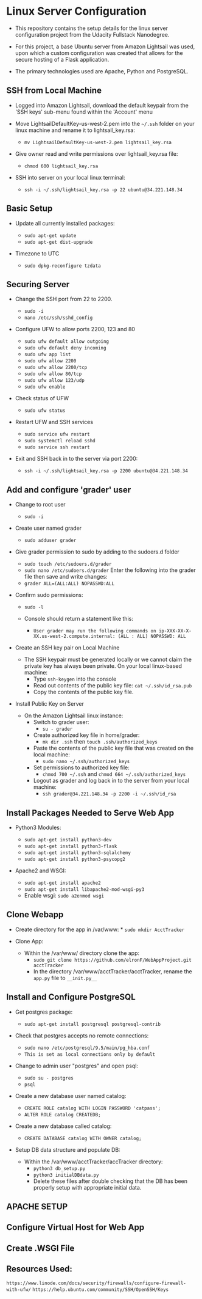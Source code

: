 # Linux Server Configuration

* This repository contains the setup details for the linux server configuration project from the Udacity Fullstack Nanodegree.

* For this project, a base Ubuntu server from Amazon Lightsail was used, upon which a custom configuration was created that allows for the secure hosting of a Flask application.

* The primary technologies used are Apache, Python and PostgreSQL.

## SSH from Local Machine

* Logged into Amazon Lightsail, download the default keypair from the 'SSH keys' sub-menu found within the 'Account' menu

* Move LightsailDefaultKey-us-west-2.pem into the `~/.ssh` folder on your linux machine and rename it to lightsail_key.rsa:
	* ```mv LightsailDefaultKey-us-west-2.pem lightsail_key.rsa```

* Give owner read and write permissions over lightsail_key.rsa file:
	* ```chmod 600 lightsail_key.rsa```

* SSH into server on your local linux terminal:
	* ```ssh -i ~/.ssh/lightsail_key.rsa -p 22 ubuntu@34.221.148.34```

## Basic Setup

* Update all currently installed packages:
	* ```sudo apt-get update```
	* ```sudo apt-get dist-upgrade```

* Timezone to UTC
	* ```sudo dpkg-reconfigure tzdata```

## Securing Server

* Change the SSH port from 22 to 2200.
	* ```sudo -i```
	* ```nano /etc/ssh/sshd_config```

* Configure UFW to allow ports 2200, 123 and 80
	* ```sudo ufw default allow outgoing```
	* ```sudo ufw default deny incoming```
	* ```sudo ufw app list```
	* ```sudo ufw allow 2200```
	* ```sudo ufw allow 2200/tcp```
	* ```sudo ufw allow 80/tcp```
	* ```sudo ufw allow 123/udp```
	* ```sudo ufw enable```

* Check status of UFW
	* ```sudo ufw status```

* Restart UFW and SSH services
	* ```sudo service ufw restart```
	* ```sudo systemctl reload sshd```
	* ```sudo service ssh restart```

* Exit and SSH back in to the server via port 2200:
	* ```ssh -i ~/.ssh/lightsail_key.rsa -p 2200 ubuntu@34.221.148.34```

## Add and configure 'grader' user

* Change to root user
	* ```sudo -i```

* Create user named grader
	* ```sudo adduser grader```

* Give grader permission to sudo by adding to the sudoers.d folder
	* ```sudo touch /etc/sudoers.d/grader```
	* ```sudo nano /etc/sudoers.d/grader```
	Enter the following into the grader file then save and write changes:
	* ```grader ALL=(ALL:ALL) NOPASSWD:ALL```

* Confirm sudo permissions:
	* ```sudo -l```
	
	* Console should return a statement like this:
		* ```User grader may run the following commands on ip-XXX-XX-X-XX.us-west-2.compute.internal: (ALL : ALL) NOPASSWD: ALL```

* Create an SSH key pair on Local Machine
	* The SSH keypair must be generated locally or we cannot claim the private key has always been private. On your local linux-based machine:
		* Type ```ssh-keygen``` into the console
		* Read out contents of the public key file: ```cat ~/.ssh/id_rsa.pub```
		* Copy the contents of the public key file.

* Install Public Key on Server
	* On the Amazon Lightsail linux instance:
		* Switch to grader user: 
			* ```su - grader```
		* Create authorized key file in home/grader: 
			* ```mk dir .ssh``` then ```touch .ssh/authorized_keys```
		* Paste the contents of the public key file that was created on the local machine: 
			* ```sudo nano ~/.ssh/authorized_keys```
		* Set permissions to authorized key file: 
			* ```chmod 700 ~/.ssh``` and ```chmod 664 ~/.ssh/authorized_keys```
		* Logout as grader and log back in to the server from your local machine:
			* ```ssh grader@34.221.148.34 -p 2200 -i ~/.ssh/id_rsa```

## Install Packages Needed to Serve Web App

* Python3 Modules:
	* ```sudo apt-get install python3-dev```
	* ```sudo apt-get install python3-flask```
	* ```sudo apt-get install python3-sqlalchemy```
	* ```sudo apt-get install python3-psycopg2```

* Apache2 and WSGI:
	* ```sudo apt-get install apache2```
	* ```sudo apt-get install libapache2-mod-wsgi-py3```
	* Enable wsgi: ```sudo a2enmod wsgi``` 

## Clone Webapp

* Create directory for the app in /var/www:
		* ```sudo mkdir AcctTracker```

* Clone App:
	* Within the /var/www/ directory clone the app:
		* ```sudo git clone https://github.com/elronF/WebAppProject.git acctTracker```
		* In the directory /var/www/acctTracker/acctTracker, rename the ```app.py``` file to ```__init.py__```

## Install and Configure PostgreSQL

* Get postgres package: 
	* ```sudo apt-get install postgresql postgresql-contrib```

* Check that postgres accepts no remote connections:
	* ```sudo nano /etc/postgresql/9.5/main/pg_hba.conf``` 
	* ```This is set as local connections only by default```

* Change to admin user "postgres" and open psql:
	* ```sudo su - postgres```
	* ```psql```

* Create a new database user named catalog:
	* ```CREATE ROLE catalog WITH LOGIN PASSWORD 'catpass';```
	* ```ALTER ROLE catalog CREATEDB;```
	
* Create a new database called catalog:
	* ```CREATE DATABASE catalog WITH OWNER catalog;```

* Setup DB data structure and populate DB:
	* Within the /var/www/acctTracker/accTracker directory:
		* ```python3 db_setup.py```
		* ```python3 initialDBdata.py```
		* Delete these files after double checking that the DB has been properly setup with appropriate initial data.


## APACHE SETUP

## Configure Virtual Host for Web App

## Create .WSGI File

## Resources Used:

```https://www.linode.com/docs/security/firewalls/configure-firewall-with-ufw/```
```https://help.ubuntu.com/community/SSH/OpenSSH/Keys```